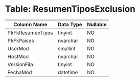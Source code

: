 # Table: ResumenTiposExclusion

| Column Name | Data Type | Nullable |
|-------------|-----------|----------|
| PkFkResumenTipos | tinyint | NO |
| PkFkPaises | nvarchar | NO |
| UserMod | smallint | NO |
| HostMod | nvarchar | NO |
| VersionFila | tinyint | NO |
| FechaMod | datetime | NO |

